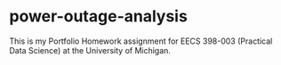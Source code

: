 # power-outage-analysis
This is my Portfolio Homework assignment for EECS 398-003 (Practical Data Science) at the University of Michigan.
